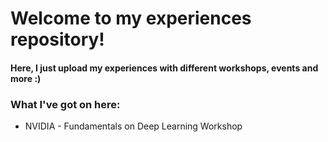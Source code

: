 # Welcome to my experiences repository! 

#### Here, I just upload my experiences with different workshops, events and more :)

### What I've got on here:

- NVIDIA - Fundamentals on Deep Learning Workshop
